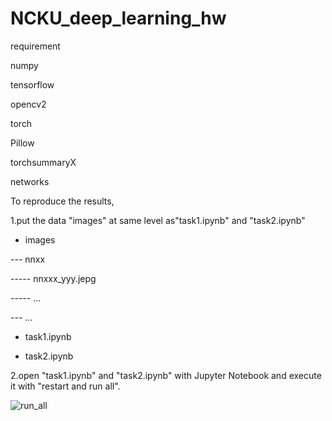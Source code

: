 # NCKU_deep_learning_hw

requirement

numpy

tensorflow

opencv2

torch

Pillow

torchsummaryX

networks


To reproduce the results, 

1.put the data "images" at same level as"task1.ipynb" and "task2.ipynb"

- images

--- nnxx

----- nnxxx_yyy.jepg 
    
----- ...

--- ...
   
- task1.ipynb
  
- task2.ipynb
   

2.open "task1.ipynb" and "task2.ipynb" with Jupyter Notebook and execute it with "restart and run all". 

![run_all](https://github.com/yang1325/NCKU_deep_learning_hw/assets/91641817/0d6053ad-633f-4bf7-8d1e-159c5fba2a51)
